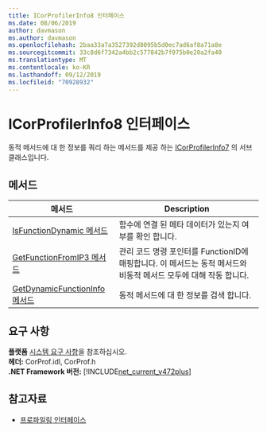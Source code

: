 ```yaml
---
title: ICorProfilerInfo8 인터페이스
ms.date: 08/06/2019
author: davmason
ms.author: davmason
ms.openlocfilehash: 2baa33a7a3527392d8095b5d0ec7ad6af8a71a8e
ms.sourcegitcommit: 33c8d6f7342a4bb2c577842b7f075b0e20a2fa40
ms.translationtype: MT
ms.contentlocale: ko-KR
ms.lasthandoff: 09/12/2019
ms.locfileid: "70928932"
---
```

# <a name="icorprofilerinfo8-interface"></a>ICorProfilerInfo8 인터페이스

동적 메서드에 대 한 정보를 쿼리 하는 메서드를 제공 하는 [ICorProfilerInfo7](../../../../docs/framework/unmanaged-api/profiling/icorprofilerinfo7-interface.md) 의 서브 클래스입니다.

## <a name="methods"></a>메서드  

| 메서드|Description|  
| ------------|-----------------|  
|[IsFunctionDynamic 메서드](../../../../docs/framework/unmanaged-api/profiling/icorprofilerinfo8-isfunctiondynamic-method.md)| 함수에 연결 된 메타 데이터가 있는지 여부를 확인 합니다.|
|[GetFunctionFromIP3 메서드](../../../../docs/framework/unmanaged-api/profiling/icorprofilerinfo8-getfunctionfromip3-method.md)| 관리 코드 명령 포인터를 FunctionID에 매핑합니다. 이 메서드는 동적 메서드와 비동적 메서드 모두에 대해 작동 합니다. |
|[GetDynamicFunctionInfo 메서드](../../../../docs/framework/unmanaged-api/profiling/icorprofilerinfo8-getdynamicfunctioninfo-method.md)| 동적 메서드에 대 한 정보를 검색 합니다. |

## <a name="requirements"></a>요구 사항  
**플랫폼** [시스템 요구 사항](../../../../docs/framework/get-started/system-requirements.md)을 참조하십시오.  
**헤더:** CorProf.idl, CorProf.h  
**.NET Framework 버전:** [!INCLUDE[net_current_v472plus](../../../../includes/net-current-v472plus.md)]  

## <a name="see-also"></a>참고자료

- [프로파일링 인터페이스](../../../../docs/framework/unmanaged-api/profiling/profiling-interfaces.md)
